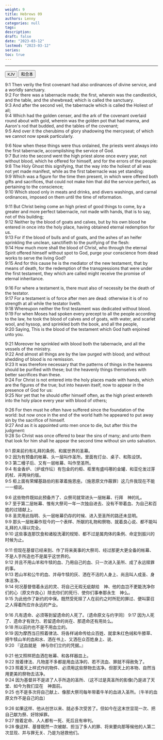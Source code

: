 ```yaml
---
weight: 9
title: Hebrews 09
authors: Lenny
categories: null
tags: 
description: 
draft: false
date: "2023-03-12"
lastmod: "2023-03-12"
series:
toc: true
---
```



<!--more-->
---

<!-- Tab links -->
<div class="tab">
  <button class="tablinks active" onclick="tablabel(event, 'english')">KJV</button>
  <button class="tablinks" onclick="tablabel(event, 'chinese')">和合本</button>
  
</div>

<!-- Tab content -->
<div id="english" class="tabcontent" style="display:block">

9:1 Then verily the first covenant had also ordinances of divine service, and a worldly sanctuary.  
9:2 For there was a tabernacle made; the first, wherein was the candlestick, and the table, and the shewbread; which is called the sanctuary.  
9:3 And after the second veil, the tabernacle which is called the Holiest of all;  
9:4 Which had the golden censer, and the ark of the covenant overlaid round about with gold, wherein was the golden pot that had manna, and Aaron's rod that budded, and the tables of the covenant;  
9:5 And over it the cherubims of glory shadowing the mercyseat; of which we cannot now speak particularly.  

9:6 Now when these things were thus ordained, the priests went always into the first tabernacle, accomplishing the service of God.  
9:7 But into the second went the high priest alone once every year, not without blood, which he offered for himself, and for the errors of the people:  
9:8 The Holy Ghost this signifying, that the way into the holiest of all was not yet made manifest, while as the first tabernacle was yet standing:  
9:9 Which was a figure for the time then present, in which were offered both gifts and sacrifices, that could not make him that did the service perfect, as pertaining to the conscience;  
9:10 Which stood only in meats and drinks, and divers washings, and carnal ordinances, imposed on them until the time of reformation.  

9:11 But Christ being come an high priest of good things to come, by a greater and more perfect tabernacle, not made with hands, that is to say, not of this building;  
9:12 Neither by the blood of goats and calves, but by his own blood he entered in once into the holy place, having obtained eternal redemption for us.  
9:13 For if the blood of bulls and of goats, and the ashes of an heifer sprinkling the unclean, sanctifieth to the purifying of the flesh:  
9:14 How much more shall the blood of Christ, who through the eternal Spirit offered himself without spot to God, purge your conscience from dead works to serve the living God?  
9:15 And for this cause he is the mediator of the new testament, that by means of death, for the redemption of the transgressions that were under the first testament, they which are called might receive the promise of eternal inheritance.  

9:16 For where a testament is, there must also of necessity be the death of the testator.  
9:17 For a testament is of force after men are dead: otherwise it is of no strength at all while the testator liveth.  
9:18 Whereupon neither the first testament was dedicated without blood.  
9:19 For when Moses had spoken every precept to all the people according to the law, he took the blood of calves and of goats, with water, and scarlet wool, and hyssop, and sprinkled both the book, and all the people,  
9:20 Saying, This is the blood of the testament which God hath enjoined unto you.  

9:21 Moreover he sprinkled with blood both the tabernacle, and all the vessels of the ministry.  
9:22 And almost all things are by the law purged with blood; and without shedding of blood is no remission.  
9:23 It was therefore necessary that the patterns of things in the heavens should be purified with these; but the heavenly things themselves with better sacrifices than these.  
9:24 For Christ is not entered into the holy places made with hands, which are the figures of the true; but into heaven itself, now to appear in the presence of God for us:  
9:25 Nor yet that he should offer himself often, as the high priest entereth into the holy place every year with blood of others;  

9:26 For then must he often have suffered since the foundation of the world: but now once in the end of the world hath he appeared to put away sin by the sacrifice of himself.  
9:27 And as it is appointed unto men once to die, but after this the judgment:  
9:28 So Christ was once offered to bear the sins of many; and unto them that look for him shall he appear the second time without sin unto salvation.  


</div>

<div id="chinese" class="tabcontent">

9:1 原来前约有礼拜的条例、和属世界的圣幕。  
9:2 因为有预备的帐幕、头一层叫作圣所。里面有灯台、桌子、和陈设饼。  
9:3 第二幔子后、又有一层帐幕、叫作至圣所。  
9:4 有金香炉、〔炉或作坛〕有包金的约柜、柜里有盛吗哪的金罐、和亚伦发过芽的杖、并两块约版。  
9:5 柜上面有荣耀基路伯的影罩着施恩座。〔施恩原文作蔽罪〕这几件我现在不能一一细说。  
 
9:6 这些物件既如此预备齐了、众祭司就常进头一层帐幕、行拜　神的礼。  
9:7 至于第二层帐幕、惟有大祭司一年一次独自进去、没有不带着血、为自己和百姓的过错献上。  
9:8 圣灵用此指明、头一层帐幕仍存的时候、进入至圣所的路还未显明。  
9:9 那头一层帐幕作现今的一个表样、所献的礼物和祭物、就着良心说、都不能叫礼拜的人得以完全。  
9:10 这些事连那饮食和诸般洗濯的规矩、都不过是属肉体的条例、命定到振兴的时候为止。  
 
9:11 但现在基督已经来到、作了将来美事的大祭司、经过那更大更全备的帐幕、不是人手所造也不是属乎这世界的。  
9:12 并且不用山羊和牛犊的血、乃用自己的血、只一次进入圣所、成了永远赎罪的事。  
9:13 若山羊和公牛的血、并母牛犊的灰、洒在不洁的人身上、尚且叫人成圣、身体洁净。  
9:14 何况基督借着永远的灵、将自己无瑕无疵献给　神、他的血岂不更能洗净你们的心〔原文作良心〕除去你们的死行、使你们事奉那永生　神么。  
9:15 为此他作了新约的中保。既然受死赎了人在前约之时所犯的罪过、便叫蒙召之人得着所应许永远的产业。  
 
9:16 凡有遗命、必须等到留遗命的人死了。〔遗命原文与约字同〕
9:17 因为人死了、遗命才有效力、若留遗命的尚在、那遗命还有用处么。  
9:18 所以前约也不是不用血立的。  
9:19 因为摩西当日照着律法、将各样诫命传给众百姓、就拿朱红色绒和牛膝草、把牛犊山羊的血和水、洒在书上、又洒在众百姓身上、说、  
9:20 『这血就是　神与你们立约的凭据。』  
 
9:21 他又照样把血洒在帐幕、和各样器皿上。  
9:22 按着律法、凡物差不多都是用血洁净的、若不流血、罪就不得赦免了。  
9:23 照着天上样式作的物件、必须用这些祭物去洁净。但那天上的本物、自然当用更美的祭物去洁净。  
9:24 因为基督并不是进了人手所造的圣所、（这不过是真圣所的影像)乃是进了天堂、如今为我们显在　神面前。  
9:25 也不是多次将自己献上、像那大祭司每年带着牛羊的血进入圣所。〔牛羊的血原文作不是自己的血〕
 
9:26 如果这样、他从创世以来、就必多次受苦了。但如今在这末世显现一次、把自己献为祭、好除掉罪。  
9:27 按着定命、人人都有一死、死后且有审判。  
9:28 像这样、基督既然一次被献、担当了多人的罪、将来要向那等候他的人第二次显现、并与罪无关、乃是为拯救他们。  
</div>